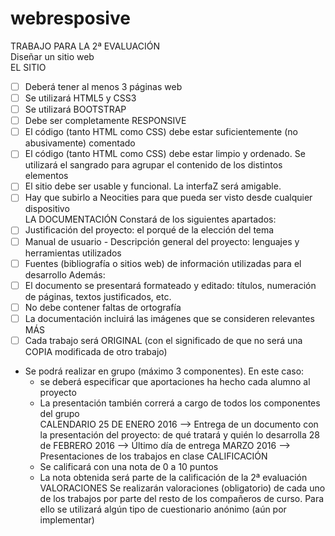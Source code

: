 # webresposive
TRABAJO PARA LA 2ª EVALUACIÓN  
Diseñar un sitio web  
EL SITIO 
- [ ] Deberá tener al menos 3 páginas web 
- [ ] Se utilizará HTML5 y CSS3 
- [ ] Se utilizará BOOTSTRAP 
- [ ] Debe ser completamente RESPONSIVE 
- [ ] El código (tanto HTML como CSS) debe estar suficientemente (no abusivamente) comentado 
- [ ] El código (tanto HTML como CSS) debe estar limpio y ordenado. Se utilizará el sangrado para agrupar el contenido de los distintos elementos 
- [ ] El sitio debe ser usable y funcional. La interfaZ será amigable. 
- [ ] Hay que subirlo a Neocities para que pueda ser visto desde cualquier dispositivo  
LA DOCUMENTACIÓN Constará de los siguientes apartados: 
- [ ] Justificación del proyecto: el porqué de la elección del tema 
- [ ] Manual de usuario - Descripción general del proyecto: lenguajes y herramientas utilizados 
- [ ] Fuentes (bibliografía o sitios web) de información utilizadas para el desarrollo Además: 
- [ ] El documento se presentará formateado y editado: títulos, numeración de páginas, textos justificados, etc. 
- [ ] No debe contener faltas de ortografía 
- [ ] La documentación incluirá las imágenes que se consideren relevantes  MÁS 
- [ ] Cada trabajo será ORIGINAL (con el significado de que no será una COPIA modificada de otro trabajo) 
- Se podrá realizar en grupo (máximo 3 componentes). 
  En este caso:         
  * se deberá especificar que aportaciones ha hecho cada alumno al proyecto         
  * La presentación también correrá a cargo de todos los componentes del grupo  
  CALENDARIO 25 DE ENERO 2016 
  --> Entrega de un documento con la presentación del proyecto: de qué tratará y quién lo desarrolla 28 de FEBRERO 2016 
  --> Último día de entrega MARZO 2016 
  --> Presentaciones de los trabajos en clase  CALIFICACIÓN 
  - Se calificará con una nota de 0 a 10 puntos 
  - La nota obtenida será parte de la calificación de la 2ª evaluación  VALORACIONES Se realizarán valoraciones (obligatorio) de cada uno de los trabajos por parte del resto de los compañeros de curso. Para ello se utilizará algún tipo de cuestionario anónimo (aún por implementar)
